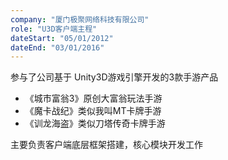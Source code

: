 ```yaml
---
company: "厦门极聚网络科技有限公司"
role: "U3D客户端主程"
dateStart: "05/01/2012"
dateEnd: "03/01/2016"
---
```

参与了公司基于 Unity3D游戏引擎开发的3款手游产品  

* 《城市富翁3》原创大富翁玩法手游  
* 《魔卡战纪》类似我叫MT卡牌手游  
* 《训龙海盗》类似刀塔传奇卡牌手游  

主要负责客户端底层框架搭建，核心模块开发工作
